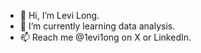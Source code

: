 - 👋 Hi, I’m Levi Long.
- 🌱 I’m currently learning data analysis.
- 📫 Reach me @1evi1ong on X or LinkedIn.

